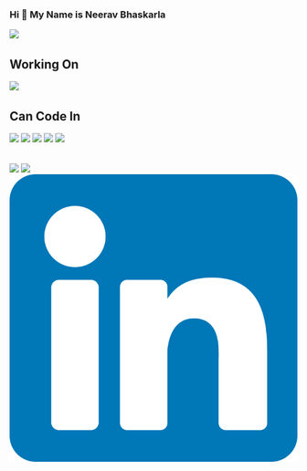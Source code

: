 ### Hi 👋 My Name is Neerav Bhaskarla 
<link rel="preconnect" href="https://fonts.gstatic.com">
<link href="https://fonts.googleapis.com/css2?family=Source+Code+Pro&display=swap" rel="stylesheet">
<img src="https://media.giphy.com/media/zOvBKUUEERdNm/giphy.gif">
<h2>Working On</h2>
<img src="https://media.giphy.com/media/USV0ym3bVWQJJmNu3N/giphy.gif">
  <h2>Can Code In</h2>
<div style="display:block-inline,padding:10px">
  <img src="https://img.icons8.com/color/96/000000/python.png">
  <img src="https://img.icons8.com/color/96/000000/java-coffee-cup-logo.png"/>
  <img src="https://img.icons8.com/color/96/000000/typescript.png"/>
  <img src="https://img.icons8.com/color/96/000000/javascript.png"/>
  <img src="https://img.icons8.com/color/96/000000/c-plus-plus-logo.png"/>
       </div>
<br/>
  <br/>
<div style="display:block-inline">
  <a href="neeravbhaskarla@gmail.com" target="_blank"><img src="https://img.icons8.com/fluent/38/000000/gmail--v2.png"></a>
  <a href="https://stackoverflow.com/users/11688546/kindacoder" target="_blank"><img src="https://upload.wikimedia.org/wikipedia/commons/thumb/e/ef/Stack_Overflow_icon.svg/38px-Stack_Overflow_icon.svg.png"></a>
  <a href="https://www.linkedin.com/in/neerav-bhaskarla-a481a9192/" target="_blank"><img src="linkedin.svg"></a>
</div>

